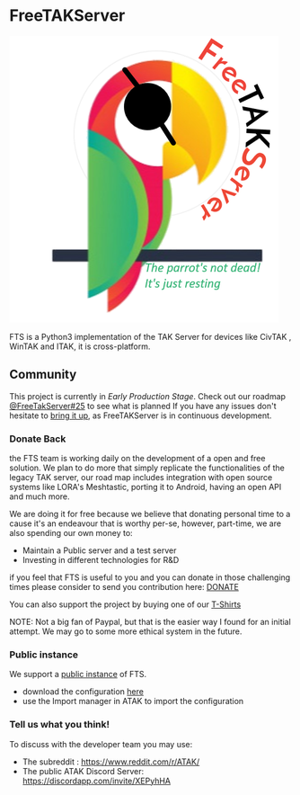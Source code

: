 # FreeTAKServer

![FTS Logo](FreeTakServerLogo.png)

FTS is a Python3 implementation of the TAK Server for devices like CivTAK , WinTAK and ITAK, it is cross-platform.

## Community 
This project is currently in *Early Production Stage*.
Check out our roadmap [@FreeTakServer#25](https://github.com/FreeTAKTeam/FreeTakServer/issues/25) to see what is planned
If you have any issues don't hesitate to [bring it up](https://github.com/Tapawingo/FreeTakServer/issues), as FreeTAKServer is in continuous development.

### Donate Back
the FTS team is working  daily on the development of a open and free solution. We plan to do more that simply replicate the functionalities of the legacy TAK server, our road map includes integration with open source systems like LORA's Meshtastic, porting it to Android, having an open API and much more.

We are doing it for free because we believe that donating personal time to a cause it's an endeavour that is worthy per-se,
however, part-time, we are also spending our own money to:

- Maintain a Public server and a test server
- Investing in different technologies for R&D

if you feel that FTS is useful to you and you can donate in those challenging times please consider to send you contribution here:
[DONATE](https://www.paypal.com/cgi-bin/webscr?cmd=_donations&business=brothercorvo%40gmail.com&item_name=FreeTAKServer+R%26D&currency_code=CAD&source=url)

You can also support the project by buying one of our [T-Shirts](http://tee.pub/lic/elARpZYCmaw)

NOTE:
Not a big fan of Paypal, but that is the easier way I found for an initial attempt. 
We may go to some more ethical system in the future.

### Public instance
We support a [public instance](https://www.reddit.com/r/ATAK/wiki/index/freetakserver) of FTS.
- download the configuration [here](https://drive.google.com/open?id=1IK1LfPN13EWikHaMyOuDDwIerNGz-Wl)
- use the Import manager in ATAK to import the configuration

### Tell us what you think!
To discuss with the developer team you may use:

- The subreddit : https://www.reddit.com/r/ATAK/ 
- The public ATAK Discord Server: https://discordapp.com/invite/XEPyhHA


